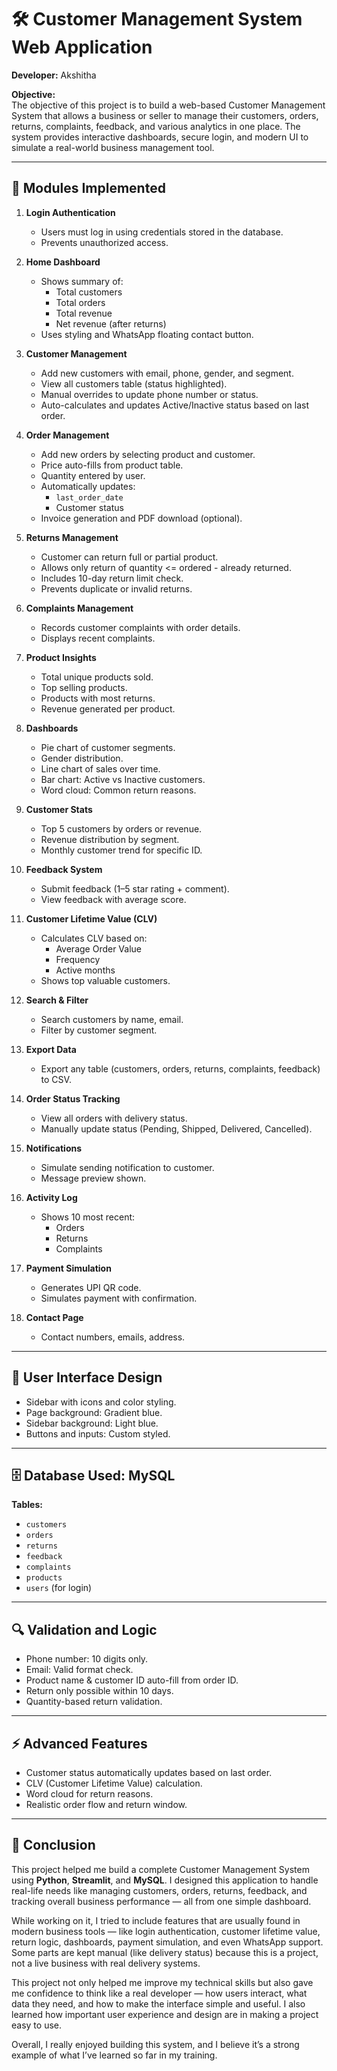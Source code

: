 # 🛠️ Customer Management System Web Application

**Developer:** Akshitha  

**Objective:**  
The objective of this project is to build a web-based Customer Management System that allows a business or seller to manage their customers, orders, returns, complaints, feedback, and various analytics in one place. The system provides interactive dashboards, secure login, and modern UI to simulate a real-world business management tool.

---

## 📌 Modules Implemented

1. **Login Authentication**
   - Users must log in using credentials stored in the database.
   - Prevents unauthorized access.

2. **Home Dashboard**
   - Shows summary of:
     - Total customers
     - Total orders
     - Total revenue
     - Net revenue (after returns)
   - Uses styling and WhatsApp floating contact button.

3. **Customer Management**
   - Add new customers with email, phone, gender, and segment.
   - View all customers table (status highlighted).
   - Manual overrides to update phone number or status.
   - Auto-calculates and updates Active/Inactive status based on last order.

4. **Order Management**
   - Add new orders by selecting product and customer.
   - Price auto-fills from product table.
   - Quantity entered by user.
   - Automatically updates:
     - `last_order_date`
     - Customer status
   - Invoice generation and PDF download (optional).

5. **Returns Management**
   - Customer can return full or partial product.
   - Allows only return of quantity <= ordered - already returned.
   - Includes 10-day return limit check.
   - Prevents duplicate or invalid returns.

6. **Complaints Management**
   - Records customer complaints with order details.
   - Displays recent complaints.

7. **Product Insights**
   - Total unique products sold.
   - Top selling products.
   - Products with most returns.
   - Revenue generated per product.

8. **Dashboards**
   - Pie chart of customer segments.
   - Gender distribution.
   - Line chart of sales over time.
   - Bar chart: Active vs Inactive customers.
   - Word cloud: Common return reasons.

9. **Customer Stats**
   - Top 5 customers by orders or revenue.
   - Revenue distribution by segment.
   - Monthly customer trend for specific ID.

10. **Feedback System**
    - Submit feedback (1–5 star rating + comment).
    - View feedback with average score.

11. **Customer Lifetime Value (CLV)**
    - Calculates CLV based on:
      - Average Order Value
      - Frequency
      - Active months
    - Shows top valuable customers.

12. **Search & Filter**
    - Search customers by name, email.
    - Filter by customer segment.

13. **Export Data**
    - Export any table (customers, orders, returns, complaints, feedback) to CSV.

14. **Order Status Tracking**
    - View all orders with delivery status.
    - Manually update status (Pending, Shipped, Delivered, Cancelled).

15. **Notifications**
    - Simulate sending notification to customer.
    - Message preview shown.

16. **Activity Log**
    - Shows 10 most recent:
      - Orders
      - Returns
      - Complaints

17. **Payment Simulation**
    - Generates UPI QR code.
    - Simulates payment with confirmation.

18. **Contact Page**
    - Contact numbers, emails, address.

---

## 🎨 User Interface Design
- Sidebar with icons and color styling.
- Page background: Gradient blue.
- Sidebar background: Light blue.
- Buttons and inputs: Custom styled.

---

## 🗄️ Database Used: MySQL
**Tables:**
- `customers`
- `orders`
- `returns`
- `feedback`
- `complaints`
- `products`
- `users` (for login)

---

## 🔍 Validation and Logic
- Phone number: 10 digits only.
- Email: Valid format check.
- Product name & customer ID auto-fill from order ID.
- Return only possible within 10 days.
- Quantity-based return validation.

---

## ⚡ Advanced Features
- Customer status automatically updates based on last order.
- CLV (Customer Lifetime Value) calculation.
- Word cloud for return reasons.
- Realistic order flow and return window.

---

## 🏁 Conclusion
This project helped me build a complete Customer Management System using **Python**, **Streamlit**, and **MySQL**. I designed this application to handle real-life needs like managing customers, orders, returns, feedback, and tracking overall business performance — all from one simple dashboard.

While working on it, I tried to include features that are usually found in modern business tools — like login authentication, customer lifetime value, return logic, dashboards, payment simulation, and even WhatsApp support. Some parts are kept manual (like delivery status) because this is a project, not a live business with real delivery systems.

This project not only helped me improve my technical skills but also gave me confidence to think like a real developer — how users interact, what data they need, and how to make the interface simple and useful. I also learned how important user experience and design are in making a project easy to use.

Overall, I really enjoyed building this system, and I believe it’s a strong example of what I’ve learned so far in my training.
